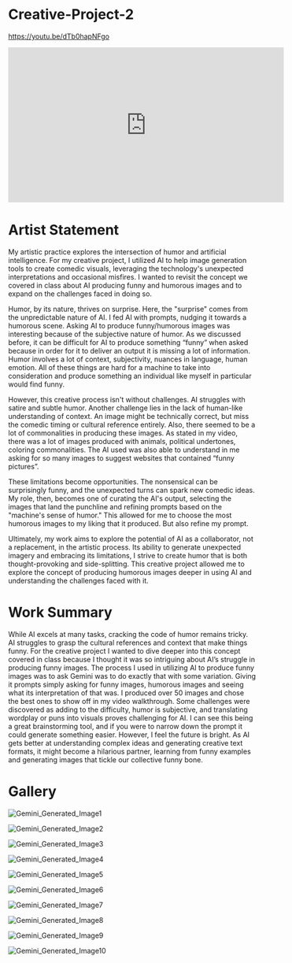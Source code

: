 # Creative-Project-2
https://youtu.be/dTb0hapNFgo 
<iframe width="560" height="315" src="https://www.youtube.com/embed/dTb0hapNFgo?si=KV6zXmcosWm4aSsO" title="YouTube video player" frameborder="0" allow="accelerometer; autoplay; clipboard-write; encrypted-media; gyroscope; picture-in-picture; web-share" referrerpolicy="strict-origin-when-cross-origin" allowfullscreen></iframe>

# Artist Statement 
My artistic practice explores the intersection of humor and artificial intelligence. For my creative project, I utilized AI to help image generation tools to create comedic visuals, leveraging the technology's unexpected interpretations and occasional misfires. I wanted to revisit the concept we covered in class about AI producing funny and humorous images and to expand on the challenges faced in doing so.

Humor, by its nature, thrives on surprise. Here, the "surprise" comes from the unpredictable nature of AI. I fed AI with prompts, nudging it towards a humorous scene. Asking AI to produce funny/humorous images was interesting because of the subjective nature of humor. As we discussed before, it can be difficult for AI to produce something “funny” when asked because in order for it to deliver an output it is missing a lot of information. Humor involves a lot of context, subjectivity, nuances in language, human emotion. All of these things are hard for a machine to take into consideration and produce something an individual like myself in particular would find funny. 

However, this creative process isn't without challenges. AI struggles with satire and subtle humor. Another challenge lies in the lack of human-like understanding of context. An image might be technically correct, but miss the comedic timing or cultural reference entirely. Also, there seemed to be a lot of commonalities in producing these images. As stated in my video, there was a lot of images produced with animals, political undertones, coloring commonalities. The AI used was also able to understand in me asking for so many images to suggest websites that contained “funny pictures”. 

These limitations become opportunities. The nonsensical can be surprisingly funny, and the unexpected turns can spark new comedic ideas. My role, then, becomes one of curating the AI's output, selecting the images that land the punchline and refining prompts based on the "machine's sense of humor." This allowed for me to choose the most humorous images to my liking that it produced. But also refine my prompt. 

Ultimately, my work aims to explore the potential of AI as a collaborator, not a replacement, in the artistic process. Its ability to generate unexpected imagery and embracing its limitations, I strive to create humor that is both thought-provoking and side-splitting. This creative project allowed me to explore the concept of producing humorous images deeper in using AI and understanding the challenges faced with it. 


# Work Summary
While AI excels at many tasks, cracking the code of humor remains tricky. AI struggles to grasp the cultural references and context that make things funny. For the creative project I wanted to dive deeper into this concept covered in class because I thought it was so intriguing about AI’s struggle in producing funny images. The process I used in utilizing AI to produce funny images was to ask Gemini was to do exactly that with some variation. Giving it prompts simply asking for funny images, humorous images and seeing what its interpretation of that was. I produced over 50 images and chose the best ones to show off in my video walkthrough. Some challenges were discovered as adding to the difficulty, humor is subjective, and translating wordplay or puns into visuals proves challenging for AI. I can see this being a great brainstorming tool, and if you were to narrow down the prompt it could generate something easier. However, I feel the future is bright. As AI gets better at understanding complex ideas and generating creative text formats, it might become a hilarious partner, learning from funny examples and generating images that tickle our collective funny bone. 

# Gallery 
![Gemini_Generated_Image1](https://github.com/Vo685899/Creative-Project-2/assets/143039377/483d8138-a7d8-4d4e-a9b7-c2c571514700)

![Gemini_Generated_Image2](https://github.com/Vo685899/Creative-Project-2/assets/143039377/f160749e-60d7-493a-bff0-c719300c4295)

![Gemini_Generated_Image3](https://github.com/Vo685899/Creative-Project-2/assets/143039377/8bc94f57-19b7-43ab-98a1-1f0fc43fe222)

![Gemini_Generated_Image4](https://github.com/Vo685899/Creative-Project-2/assets/143039377/fa04da55-c2ea-4509-adb1-0c52da5eabf3)

![Gemini_Generated_Image5](https://github.com/Vo685899/Creative-Project-2/assets/143039377/b0cd2c7d-5db5-4f0a-80cc-bddfef6a5458)

![Gemini_Generated_Image6](https://github.com/Vo685899/Creative-Project-2/assets/143039377/02d07be9-7228-4e78-bbb9-ffa99eb0bddd)

![Gemini_Generated_Image7](https://github.com/Vo685899/Creative-Project-2/assets/143039377/b882f54a-1038-4a0c-9c66-5d2163a37f25)

![Gemini_Generated_Image8](https://github.com/Vo685899/Creative-Project-2/assets/143039377/b8f52c59-5442-47f6-8e21-ff1a0d110bde)

![Gemini_Generated_Image9](https://github.com/Vo685899/Creative-Project-2/assets/143039377/b2ab765f-3663-45d6-b20f-e16b38e9922b)

![Gemini_Generated_Image10](https://github.com/Vo685899/Creative-Project-2/assets/143039377/e3605b22-b18e-4395-a09c-dbe474e891c4)


